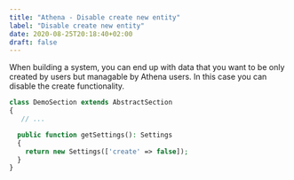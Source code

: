 ```yaml
---
title: "Athena - Disable create new entity"
label: "Disable create new entity"
date: 2020-08-25T20:18:40+02:00
draft: false
---
```

When building a system, you can end up with data that you want to be only created by users but managable by Athena users. In this case you can disable the create functionality.

```php
class DemoSection extends AbstractSection
{
   // ...

  public function getSettings(): Settings
  {
    return new Settings(['create' => false]);
  }   
}
```
